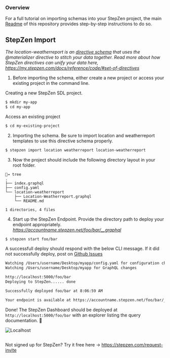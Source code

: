 ### Overview
For a full tutorial on importing schemas into your StepZen project, the main [Readme](https://github.com/steprz/stepzen-schemas) of this repository provides step-by-step instructions to do so.

## StepZen Import <a href="import"></a>
<em>The location-weatherreport is an [directive schema](https://my.stepzen.com/docs/reference/code/#set-of-directives) that uses the @materializer directive to stitch your data together.  Read more about how StepZen directives can unify your data here, https://my.stepzen.com/docs/reference/code/#set-of-directives</em>

1. Before importing the schema, either create a new project or access your existing project in the command line.

Creating a new StepZen SDL project.
```bash
$ mkdir my-app
$ cd my-app
```

Access an existing project
```bash
$ cd my-existing-project
```

2. Importing the schema. Be sure to import location and weatherreport templates to use this directive schema properly.

```bash
$ stepzen import location weatherreport location-weatherreport
```

3. Now the project should include the following directory layout in your root folder.

```shell
🐒➔ tree
.
├── index.graphql
├── config.yaml
└── location-weatherreport
    ├── Location-Weatherreport.graphql
    └── README.md

1 directories, 4 files
```

4. Start up the StepZen Endpoint. Provide the directory path to deploy your endpoint appropriately.  
<em>https://accountname.stepzen.net/foo/bar/__graphql</em>


```bash
$ stepzen start foo/bar
```
A successfull deploy should respond with the below CLI message. If it did not successfully deploy, post on [Github Issues](https://github.com/steprz/stepzen-schemas/issues)
```bash
Watching /Users/username/Desktop/myapp/config.yaml for configuration changes
Watching /Users/username/Desktop/myapp for GraphQL changes

http://localhost:5000/foo/bar
Deploying to StepZen...... done

Successfully deployed foo/bar at 8:06:59 AM

Your endpoint is available at https://accountname.stepzen.net/foo/bar/__graphql
```

Done! The StepZen Dashboard should be deployed at `http://localhost:5000/foo/bar` with an explorer listing the query documentation. 🚀

![Localhost](https://res.cloudinary.com/dvfhnc6ui/image/upload/v1614608265/stepzen-localhost-dashboard.png)

## 

Not signed up for StepZen? Try it free here -> https://stepzen.com/request-invite
